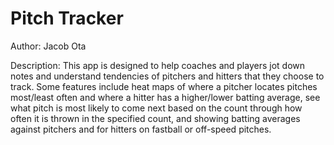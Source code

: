 # Pitch Tracker

Author: Jacob Ota

Description: This app is designed to help coaches and players jot down notes and understand tendencies of pitchers and hitters that they choose to track. Some features include heat maps of where a pitcher locates pitches most/least often and where a hitter has a higher/lower batting average, see what pitch is most likely to come next based on the count through how often it is thrown in the specified count, and showing batting averages against pitchers and for hitters on fastball or off-speed pitches.
